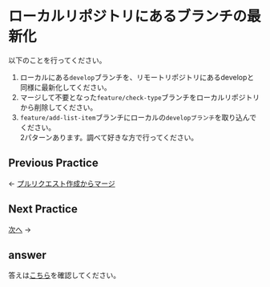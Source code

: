 # ローカルリポジトリにあるブランチの最新化

以下のことを行ってください。

1. ローカルにある`develop`ブランチを、リモートリポジトリにあるdevelopと同様に最新化してください。
2. マージして不要となった`feature/check-type`ブランチをローカルリポジトリから削除してください。
3. `feature/add-list-item`ブランチにローカルの`developブランチ`を取り込んでください。  
2パターンあります。調べて好きな方で行ってください。

## Previous Practice

← [プルリクエスト作成からマージ](../step03/untilMerge.md)

## Next Practice

<!-- TODO: 作成したらURLを追加する -->
[次へ]() →

## answer

答えは[こちら](/public/docs/training/answer/step04/index.md)を確認してください。

